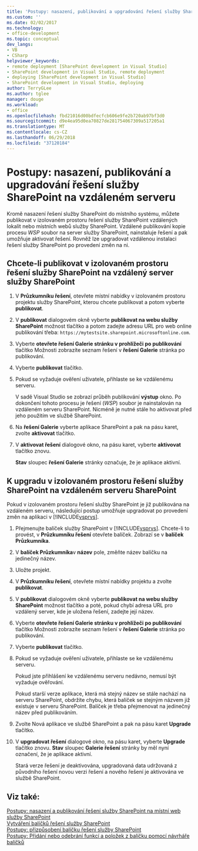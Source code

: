 ```yaml
---
title: 'Postupy: nasazení, publikování a upgradování řešení služby SharePoint na vzdáleném serveru | Microsoft Docs'
ms.custom: ''
ms.date: 02/02/2017
ms.technology:
- office-development
ms.topic: conceptual
dev_langs:
- VB
- CSharp
helpviewer_keywords:
- remote deployment [SharePoint development in Visual Studio]
- SharePoint development in Visual Studio, remote deployment
- deploying [SharePoint development in Visual Studio]
- SharePoint development in Visual Studio, deploying
author: TerryGLee
ms.author: tglee
manager: douge
ms.workload:
- office
ms.openlocfilehash: fbd21016d00bdfecfcb606e9fe2b720ab97bf3d0
ms.sourcegitcommit: d9e4ea95d0ea70827de281754067309a517205a1
ms.translationtype: MT
ms.contentlocale: cs-CZ
ms.lasthandoff: 06/29/2018
ms.locfileid: "37120184"
---
```

# <a name="how-to-deploy-publish-and-upgrade-sharepoint-solutions-on-a-remote-server"></a>Postupy: nasazení, publikování a upgradování řešení služby SharePoint na vzdáleném serveru
  Kromě nasazení řešení služby SharePoint do místního systému, můžete publikovat v izolovaném prostoru řešení služby SharePoint vzdálených lokalit nebo místních webů služby SharePoint. Vzdálené publikování kopie procesu *WSP* soubor na server služby SharePoint, nainstaluje řešení a pak umožňuje aktivovat řešení. Rovněž lze upgradovat vzdálenou instalaci řešení služby SharePoint po provedení změn na ni.  
  
## <a name="to-publish-a-sandboxed-sharepoint-solution-to-a-remote-sharepoint-server"></a>Chcete-li publikovat v izolovaném prostoru řešení služby SharePoint na vzdálený server služby SharePoint  
  
1.  V **Průzkumníku řešení**, otevřete místní nabídky v izolovaném prostoru projektu služby SharePoint, kterou chcete publikovat a potom vyberte **publikovat**.  
  
2.  V **publikovat** dialogovém okně vyberte **publikovat na webu služby SharePoint** možnost tlačítko a potom zadejte adresu URL pro web online publikování třeba: `https://mytestsite.sharepoint.microsoftonline.com`.  
  
3.  Vyberte **otevřete řešení Galerie stránku v prohlížeči po publikování** tlačítko Možnosti zobrazíte seznam řešení v **řešení Galerie** stránka po publikování.  
  
4.  Vyberte **publikovat** tlačítko.  
  
5.  Pokud se vyžaduje ověření uživatele, přihlaste se ke vzdálenému serveru.  
  
     V sadě Visual Studio se zobrazí průběh publikování **výstup** okno. Po dokončení tohoto procesu je řešení (*WSP*) soubor je nainstalován na vzdáleném serveru SharePoint. Nicméně je nutné stále ho aktivovat před jeho použitím ve službě SharePoint.  
  
6.  Na **řešení Galerie** vyberte aplikace SharePoint a pak na pásu karet, zvolte **aktivovat** tlačítko.  
  
7.  V **aktivovat řešení** dialogové okno, na pásu karet, vyberte **aktivovat** tlačítko znovu.  
  
     **Stav** sloupec **řešení Galerie** stránky označuje, že je aplikace aktivní.  
  
## <a name="to-upgrade-a-sandboxed-sharepoint-solution-on-a-remote-sharepoint-server"></a>K upgradu v izolovaném prostoru řešení služby SharePoint na vzdáleném serveru SharePoint  
 Pokud v izolovaném prostoru řešení služby SharePoint je již publikována na vzdáleném serveru, následující postup umožňuje upgradovat po provedení změn na aplikaci v [!INCLUDE[vsprvs](../sharepoint/includes/vsprvs-md.md)].  
  
1.  Přejmenujte balíček služby SharePoint v [!INCLUDE[vsprvs](../sharepoint/includes/vsprvs-md.md)]. Chcete-li to provést, v **Průzkumníku řešení** otevřete balíček. Zobrazí se v **balíček Průzkumníka**.  
  
2.  V **balíček Průzkumníka**v **název** pole, změňte název balíčku na jedinečný název.  
  
3.  Uložte projekt.  
  
4.  V **Průzkumníku řešení**, otevřete místní nabídky projektu a zvolte **publikovat**.  
  
5.  V **publikovat** dialogovém okně vyberte **publikovat na webu služby SharePoint** možnost tlačítko a poté, pokud chybí adresa URL pro vzdálený server, kde je uložena řešení, zadejte její název.  
  
6.  Vyberte **otevřete řešení Galerie stránku v prohlížeči po publikování** tlačítko Možnosti zobrazíte seznam řešení v **řešení Galerie** stránka po publikování.  
  
7.  Vyberte **publikovat** tlačítko.  
  
8.  Pokud se vyžaduje ověření uživatele, přihlaste se ke vzdálenému serveru.  
  
     Pokud jste přihlášení ke vzdálenému serveru nedávno, nemusí být vyžaduje ověřování.  
  
     Pokud starší verze aplikace, která má stejný název se stále nachází na serveru SharePoint, obdržíte chybu, která balíček se stejným názvem již existuje v serveru SharePoint. Balíček je třeba přejmenovat na jedinečný název před publikováním.  
  
9. Zvolte Nová aplikace ve službě SharePoint a pak na pásu karet **Upgrade** tlačítko.  
  
10. V **upgradovat řešení** dialogové okno, na pásu karet, vyberte **Upgrade** tlačítko znovu. **Stav** sloupec **Galerie řešení** stránky by měl nyní označení, že je aplikace aktivní.  
  
     Stará verze řešení je deaktivována, upgradovaná data udržovaná z původního řešení novou verzi řešení a nového řešení je aktivována ve službě SharePoint.  
  
## <a name="see-also"></a>Viz také:
 [Postupy: nasazení a publikování řešení služby SharePoint na místní web služby SharePoint](../sharepoint/how-to-deploy-and-publish-a-sharepoint-solution-to-a-local-sharepoint-site.md)   
 [Vytváření balíčků řešení služby SharePoint](../sharepoint/creating-sharepoint-solution-packages.md)   
 [Postupy: přizpůsobení balíčku řešení služby SharePoint](../sharepoint/how-to-customize-a-sharepoint-solution-package.md)   
 [Postupy: Přidání nebo odebrání funkcí a položek z balíčku pomocí návrháře balíčků](../sharepoint/how-to-add-and-remove-features-and-items-to-a-package-by-using-the-package-designer.md)  
  
